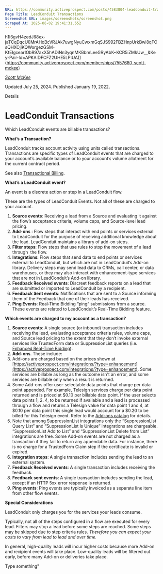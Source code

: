 ```yaml
---
URL: https://community.activeprospect.com/posts/4583804-leadconduit-transactions
Page Title: LeadConduit Transactions
Screenshot URL: images/screenshots/screenshot.png
Scraped At: 2025-06-02 19:41:31.552
---
```

h1I6gvH4zedJ68ex-jaTCqDqcU0MrAHoBcVRJAk7uwgNyuCwxmGqSJS992FBZHnpUrkBwl8qFOsQHXOjlKQWorgezGSM-KtEIgcearIObR97axX5hADiNn3yqnMKBbmLeeGRyAbK~KCR5iZMkUw__&Key-Pair-Id=APKAIDFCFZ2UHE5LPIUA)](https://community.activeprospect.com/memberships/7557680-scott-mckee)

[_Scott McKee_](https://community.activeprospect.com/memberships/7557680-scott-mckee)

Updated July 25, 2024. Published January 19, 2022.

Details

# LeadConduit Transactions

Which LeadConduit events are billable transactions?

**What’s a Transaction?**

LeadConduit tracks account activity using units called transactions. Transactions are specific types of LeadConduit events that are charged to your account’s available balance or to your account’s volume allotment for the current contract period.

See also [Transactional Billing](https://community.activeprospect.com/posts/4076597).

**What’s a LeadConduit event?**

An event is a discrete action or step in a LeadConduit flow.

These are the types of LeadConduit Events. Not all of these are charged to your account.

1. **Source events**: Receiving a lead from a Source and evaluating it against the flow’s acceptance criteria, volume caps, and Source-level lead pricing.
2. **Add-ons** : Flow steps that interact with end points or services external to LeadConduit for the purpose of receiving additional knowledge about the lead. LeadConduit maintains a library of add-on steps.
3. **Filter steps**: Flow steps that use rules to stop the movement of a lead through  the flow.
4. **Integrations**: Flow steps that send data to end points or services external to LeadConduit, but which are not in LeadConduit’s Add-on library. Delivery steps may send lead data to CRMs, call center, or data warehouses, or they may also interact with enhancement-type services that are not in LeadConduit’s Add-on library.
5. **Feedback Received events**: Discreet feedback reports on a lead that are submitted or imported to LeadConduit by a recipient.
6. **Feedback Sent events**: Notifications that are sent to a Source informing them of the Feedback that one of their leads has received.
7. **Ping Events**: Real-Time Bidding “ping” submissions from a source. These events are related to LeadConduit’s Real-Time Bidding feature.

**Which events are charged to my account as a transaction?**

1. **Source events**: A single source (or inbound) transaction includes receiving the lead, evaluating acceptance criteria rules, volume caps, and Source lead pricing to the extent that they don’t invoke external services like TrustedForm data or SuppressionList queries (i.e. [Enhanced Real-Time Bidding](https://internal.activeprospect.com/posts/4312150-enhanced-real-time-bidding-with-trustedform-data-services)).
2. **Add-ons**. These include:
1. Add-ons are charged based on the prices shown at [https://activeprospect.com/integrations/?type=enhancement](https://activeprospect.com/integrations/?type=enhancement). Some services are billable as long as the outcome isn't an error, and some services are billable only when a result is returned.
2. Some Add-ons offer user-selectable data points that charge per data point appended. For example, Telesign services charge per data point returned and is priced at $0.10 per billable data point. If the user selects data points 1, 2. 4, to be returned if available and a lead is processed through a flow and returns a Telesign value for data point 1 and 4, at $0.10 per data point this single lead would account for a $0.20 to be billed for this Telesign event. Refer to the [Add-ons catalog](https://activeprospect.com/integrations/?type=enhancement) for details.
3. Note that among SuppressionList integrations only the “SuppressionList Query List” and “SuppressionList Is Unique” integrations are chargeable. “SuppressionList Add to List” and “SuppressionList Delete from List” integrations are free. Some Add-on events are not charged as a transaction if they fail to return any appendable data. For instance, there is no charge for a TrustedForm Claim step if the certificate is invalid or expired.
3. **Integration steps**: A single transaction includes sending the lead to an external system.
4. **Feedback Received events**: A single transaction includes receiving the feedback.
5. **Feedback sent events**: A single transaction includes sending the lead, except if an HTTP 5xx error response is returned.
6. **Ping events**: Ping events are typically invoiced as a separate line item from other flow events.

**Special Considerations**

LeadConduit only charges you for the services your leads consume.

Typically, not all of the steps configured in a flow are executed for every lead. Filters may stop a lead before some steps are reached. Some steps may be skipped due to step criteria rules. _Therefore you can expect your costs to vary from lead to lead and over time._

In general, high-quality leads will incur higher costs because more Add-on and recipient events will take place. Low-quality leads will be filtered out early, before many Add-on or deliveries take place.

Type something"
